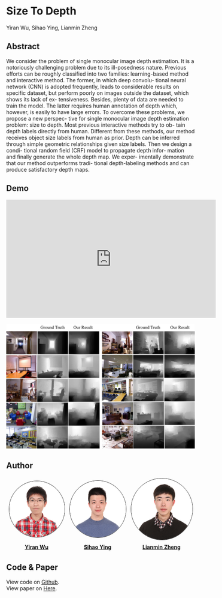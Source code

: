 # Size To Depth
Yiran Wu, Sihao Ying, Lianmin Zheng

## Abstract

We consider the problem of single monocular image
depth estimation. It is a notoriously challenging problem
due to its ill-posedness nature. Previous efforts can be
roughly classified into two families: learning-based method
and interactive method. The former, in which deep convolu-
tional neural network (CNN) is adopted frequently, leads to
considerable results on specific dataset, but perform poorly
on images outside the dataset, which shows its lack of ex-
tensiveness. Besides, plenty of data are needed to train
the model. The latter requires human annotation of depth
which, however, is easily to have large errors.
To overcome these problems, we propose a new perspec-
tive for single monocular image depth estimation problem:
size to depth. Most previous interactive methods try to ob-
tain depth labels directly from human. Different from these
methods, our method receives object size labels from human
as prior. Depth can be inferred through simple geometric
relationships given size labels. Then we design a condi-
tional random field (CRF) model to propagate depth infor-
mation and finally generate the whole depth map. We exper-
imentally demonstrate that our method outperforms tradi-
tional depth-labeling methods and can produce satisfactory
depth maps.

## Demo
<iframe width="560" height="315" src="https://www.youtube.com/embed/jliea54nNFM" frameborder="0" allow="autoplay; encrypted-media" allowfullscreen></iframe>

![demo](res/demo.png)

## Author
<table style="width:100%" align="center" border="0">
  <tr style="border-style:hidden">
     <th style="border-style:hidden"><img src="./res/wyr.jpg" style="border-radius:50%;border-style: solid;border-width: thin;"></th>
     <th style="border-style:hidden"><img src="./res/ysh.jpg" style="border-radius:50%;border-style: solid;border-width: thin;"></th> 
     <th style="border-style:hidden"><img src="./res/zlm.jpg" style="border-radius:50%;border-style: solid;border-width: thin;"></th>
  </tr>
  <tr style="border-style:hidden">
     <th style="border-style:hidden"> <a href="https://github.com/Yiranwu">Yiran Wu</a></th>
     <th style="border-style:hidden"> <a href="https://github.com/yingsihao">Sihao Ying</a></th>
     <th style="border-style:hidden"> <a href="https://github.com/merrymercy">Lianmin Zheng</a></th>
  </tr>
</table>

## Code & Paper
View code on [Github](https://github.com/Yiranwu/Size2Depth).  
View paper on [Here](https://).  
